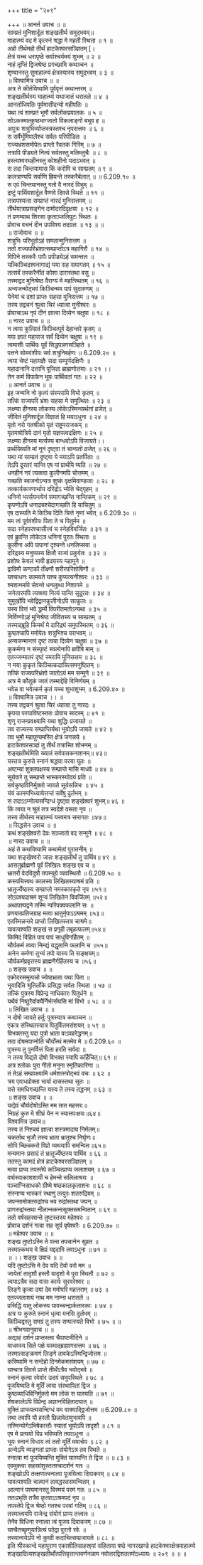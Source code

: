 +++
title = "२०९"

+++
॥ आनर्त उवाच ॥ ॥  
साम्प्रतं मुनिशार्दूल शङ्खतीर्थ समुद्भवम्॥  
माहात्म्यं वद मे कृत्स्नं श्रद्धा मे महती स्थिता ॥ १ ॥  
अहो तीर्थमहो तीर्थं हाटकेश्वरसञ्ज्ञितम् [।  
क्षेत्रं यच्च धरापृष्ठे सर्वाश्चर्यमयं शुभम् ॥ २ ॥  
नाहं तृप्तिं द्विजश्रेष्ठ प्रगच्छामि कथञ्चन ॥  
शृण्वानस्तु सुमाहात्म्यं क्षेत्रस्यास्य समुद्भवम् ॥ ३ ॥  
॥ विश्वामित्र उवाच ॥ ॥  
अत्र ते कीर्तयिष्यामि पूर्ववृत्तं कथान्तरम् ॥  
शङ्खतीर्थस्य माहात्म्यं यथाजातं धरातले ॥ ४ ॥  
आनर्ताधिपतिः पूर्वमासीदन्यो महीपतिः ॥  
यथा त्वं साम्प्रतं भूमौ सर्वलोकप्रपालकः ॥ ५ ॥  
सोऽकस्मात्कुष्ठभाग्जातो विकलाङ्गो बभूव ह ॥  
अपुत्रः शत्रुभिर्व्याप्तस्त्रस्तश्च नृपसत्तमः ॥ ६ ॥  
स सर्वैर्भूमिपालैश्च सर्वतः परिपीडितः ॥  
राज्यभ्रंशसमोपेतः प्राप्तो रैवतकं गिरिम् ॥ ७ ॥  
तत्रापि पीड्यते नित्यं सर्वतस्तु मलिम्लुचैः ॥ ८ ॥  
हस्त्यश्वरथहीनस्तु कोशहीनो यदाऽभवत् ॥  
स तदा चिन्तयामास किं करोमि च साम्प्रतम् ॥ ९ ॥  
कलत्राण्यपि सर्वाणि ह्रियन्ते तस्करैर्बलात् ॥ ॥ 6.209.१० ॥  
स एवं चिन्तयानस्तु गतो वै नारदं विभुम् ॥  
द्रष्टुं पार्थिवशार्दूल वैष्णवे दिवसे स्थिते ॥ ११ ॥  
तत्रापश्यत्स सम्प्राप्तं नारदं मुनिसत्तमम् ॥  
तीर्थयात्राप्रसङ्गेन दामोदरदिदृक्षया ॥ १२ ॥  
तं प्रणम्याथ शिरसा कृताञ्जलिपुटः स्थितः ॥  
प्रोवाच वचनं दीन उपविश्य तदग्रतः ॥ १३ ॥ ॥  
॥ राजोवाच ॥ ॥  
शत्रुभिः परिभूतोऽहं समतान्मुनिसत्तम ॥  
ततो राज्यपरिभ्रंशात्सम्प्राप्तोऽत्र महागिरौ ॥ १४ ॥  
विपिने तस्करैः पापैः प्रपीड्येऽहं समन्ततः ॥  
यत्किञ्चिदश्वनागाद्यं मया सह समागतम् ॥ १५ ॥  
तत्सर्वं तस्करैर्नीतं कोशा दारास्तथा वसु ॥  
तस्माद्वद मुनिश्रेष्ठ वैराग्यं मे महत्स्थितम् ॥ १६ ॥  
अन्यजन्मोद्भवं किञ्चिन्मम पापं सुदारुणम् ॥  
येनेमां च दशां प्राप्तः सहसा मुनिसत्तम ॥ १७ ॥  
तस्य तद्वचनं श्रुत्वा चिरं ध्यात्वा मुनीश्वरः ॥  
प्रोवाचाऽथ नृपं दीनं ज्ञात्वा दिव्येन चक्षुषा ॥ १८ ॥  
॥ नारद उवाच ॥ ॥  
न त्वया कुत्सितं किञ्चित्पूर्व देहान्तरे कृतम् ॥  
मया ज्ञातं महाराज सर्वं दिव्येन चक्षुषा ॥ १९ ॥  
त्वमासीः पार्थिवः पूर्वं सिद्धपन्नगसञ्ज्ञिते ॥  
पत्तने सोमवंशीयः सर्व शत्रुनिबर्हणः ॥ 6.209.२० ॥  
त्वया चेष्टं महायज्ञैः सदा सम्पूर्णदक्षिणैः ॥  
महादानानि दत्तानि पूजिता ब्राह्मणोत्तमाः ॥ २१ ।।  
तेन कर्म विपाकेन भूयः पार्थिवतां गतः ॥ २२ ॥  
॥ आनर्त उवाच ॥ ॥  
इह जन्मनि नो कृत्यं संस्मरामि विभो कृतम् ॥  
तत्किं राज्यपरि भ्रंशः सहसा मे समुत्थितः ॥ २३ ॥  
लक्ष्म्या हीनस्य लोकस्य लोकेऽस्मिन्व्यर्थतां व्रजेत् ॥  
जीवितं मुनिशार्दूल विज्ञातं हि मयाऽधुना ॥ २४ ॥  
मृतो नरो गतश्रीको मृतं राष्ट्रमराजकम् ॥  
मृतमश्रोत्रिये दानं मृतो यज्ञस्त्वदक्षिणः ॥ २५ ॥  
लक्ष्म्या हीनस्य मर्त्यस्य बान्धवोऽपि विजायते।।  
प्रार्थयिष्यति मां नूनं दृष्ट्वा तं चान्यतो व्रजेत् ॥ २६ ॥  
यथा मां साम्प्रतं दृष्ट्वा ये मयाऽपि प्रतर्पिताः ॥  
तेऽपि दूरतरं यान्ति एष मां प्रार्थयि ष्यति ॥ २७ ॥  
धनहीनं नरं त्यक्त्वा कुलीनमपि चोत्तमम् ॥  
गच्छति स्वजनोऽन्यत्र शुष्कं वृक्षमिवाण्डजाः ॥ २८ ॥  
तत्कार्यकारणार्थाय दरिद्रोऽ भ्येति चेद्गृहम् ॥  
धनिनो भर्त्सयन्त्येनं समागच्छन्ति नान्तिकम् ॥ २९ ॥  
कृपणोऽपि धनाढ्यश्चेदागच्छति हि याचितुम् ॥  
एष दास्यति मे किञ्चि दिति चित्ते नृणां भवेत् ॥ 6.209.३० ॥  
मम त्वं पूर्ववंशीयः पिता ते च पितुर्मम ॥  
सदा स्नेहपरश्चासीत्त्वं च स्नेहविवर्जितः ॥ ३१ ॥  
एवं ब्रुवन्ति लोकेऽत्र धनिनां पुरतः स्थिताः ॥  
कुलीना अपि पापानां दृश्यन्ते धनलिप्सया ॥  
दरिद्रस्य मनुष्यस्य क्षितौ राज्यं प्रकुर्वतः ॥ ३२ ॥  
प्रशोषः केवलं भावी हृदयस्य महामुने ॥  
द्वाविमौ कण्टकौ तीक्ष्णौ शरीरपरिशोषिणौ ॥  
यश्चाधनः कामयते यश्च कुप्यत्यनीश्वरः ॥ ३३ ॥  
श्मशानमपि सेवन्ते धनलुब्धा निशागमे ॥  
जनेतारमपि त्यक्त्वा नित्यं यान्ति सुदूरतः ॥ ३४ ॥  
सुमूर्खोपि भवेद्विद्वानकुलीनोऽपि सत्कुलः ॥  
यस्य वित्तं भवे द्धर्म्ये विपरीतमतोऽन्यथा ॥ ३५ ॥  
निर्विण्णोऽहं मुनिश्रेष्ठ जीवितस्य च साम्प्रतम् ॥  
तस्माद्ब्रूहि किमर्थं मे दारिद्र्यं समुपस्थितम् ॥ ३६ ॥  
कुष्ठश्चापि ममोपेतः शत्रुभिश्च पराभवम् ॥  
अन्यजन्मान्तरं दृष्टं त्वया दिव्येन चक्षुषा ॥ ३७ ॥  
कुकर्मणा न संस्पृष्टं स्वल्पेनापि ब्रवीषि माम् ॥  
एतज्जन्मातरं दृष्टं स्मरामि मुनिसत्तम ॥ ३८ ॥  
न मया कुकृतं किञ्चित्कदाचित्समनुष्ठितम् ॥  
तत्किं राज्यपरिभ्रंशो जातोऽयं मम सन्मुने ॥ ३९ ॥  
अत्र मे कौतुकं जातं तस्माद्देहि विनिर्णयम् ॥  
भवेन्न वा भवेत्कर्म कृतं यच्च शुभाशुभम् ॥ 6.209.४० ॥  
॥ विश्वामित्र उवाच ।। ॥  
तस्य तद्वचनं श्रुत्वा चिरं ध्यात्वा तु नारदः ॥  
कृपया परयाविष्टस्ततः प्रोवाच सादरम् ॥ ४१ ॥  
शृणु राजन्प्रवक्ष्यामि यथा शुद्धिः प्रजायते ॥  
तव राज्यस्य सम्प्राप्तिर्यथा भूयोऽपि जायते ॥ ४२ ॥  
तव भूमौ महापुण्यमस्ति क्षेत्रं जगत्त्रये ॥  
हाटकेश्वरसञ्ज्ञं तु तीर्थं तत्रास्ति शोभनम् ॥  
शङ्खतीर्थमिति ख्यातं सर्वपातकनाशनम्॥ ४३॥  
यस्तत्र कुरुते स्नानं श्रद्धया परया युतः ॥  
अष्टम्यां शुक्लपक्षस्य सम्प्राप्ते मासि माधवे ॥ ४४ ॥  
सूर्यवारे तु सम्प्राप्ते भास्करस्योदयं प्रति ॥  
सर्वकुष्ठविनिर्मुक्तो जायते सूर्यसन्निभः ॥ ४५ ॥  
यंयं काममभिध्यायेत्तन्तं सर्वेषु दुर्लभम् ॥  
स तदाऽऽप्नोत्यसन्दिग्धं दृष्ट्वा शङ्खेश्वरं शुभम्॥ ४६ ॥  
किं त्वया न श्रुतं तत्र स्वदेशे वसता नृप ॥  
तस्य तीर्थस्य माहात्म्यं यत्त्वमत्र समागतः ॥४७॥  
॥ सिद्धसेन उवाच ॥ ॥  
कथं शङ्खेश्वरो देवः सञ्जातो वद सन्मुने ॥ ४८ ॥  
॥ नारद उवाच ॥ ॥  
अहं ते कथयिष्यामि कथामेतां पुरातनीम् ॥  
यथा शङ्खेश्वरो जातः शङ्खतीर्थं तु पार्थिव॥ ४९ ॥  
आसतुर्ब्राह्मणौ पूर्वं लिखितः शङ्ख एव च ॥  
भ्रातरौ वेदविदुषौ तपस्युग्रे व्यवस्थितौ ॥ 6.209.५० ॥  
कस्यचित्त्वथ कालस्य लिखितस्याश्रमं प्रति ॥  
भ्रातुर्ज्येष्ठस्य सम्प्राप्तो नमस्कारकृते नृप ॥५१॥  
सोऽपश्यदाश्रमं शून्यं लिखितेन विवर्जितम् ॥५२॥  
अथापश्यद्वने तस्मि न्परिपक्वफलानि सः ॥  
प्रणयात्प्रतिजग्राह मत्वा भ्रातुर्नृपाऽऽश्रमम् ॥५३॥  
एतस्मिन्नन्तरे प्राप्तो लिखितस्तत्र चाश्रमे॥  
यावत्पश्यति शङ्खं स प्रगृही तबृहत्फलम्॥५४॥  
किमिदं विहितं पाप पापं साधुविगर्हितम् ॥  
चौर्यकर्म त्वया निन्द्यं यद्धृतानि फलानि च ॥५५॥  
अनेन कर्मणा तुभ्यं तपो यास्य ति सङ्क्षयम्॥  
चौर्यकर्मप्रवृत्तस्य ब्राह्मणैर्गर्हितस्य च ॥५६॥  
॥ शङ्ख उवाच ॥ ॥  
एकोदरसमुत्पन्नो ज्येष्ठभ्राता यथा पिता ॥  
भूयादिति श्रुतिर्लोके प्रसिद्धा सर्वतः स्थिता ॥ ५७ ॥  
तत्किं पुत्रस्य विप्रेन्द्र नाधिकारः पितुर्धने ॥  
यथैवं निष्ठुरैर्वाक्यैर्निर्भर्त्सयसि मां विभो ॥ ५८ ॥ ॥  
॥ लिखित उवाच ॥ ॥  
न दोषो जायते हर्तुः पुत्रस्यात्र कथञ्चन ॥  
एकत्र संस्थितस्यात्र पितुर्वित्तमसंशयम् ॥ ५९ ॥  
विभक्तस्तु यदा पुत्रो भ्राता वाऽपहरेद्धनम्॥  
तदा दोषमवाप्नोति चौर्योत्थं मतमेव मे ॥ 6.209.६० ॥  
पुत्रस्य तु पुनर्वित्तं पिता हरति सर्वदा ॥  
न तस्य विद्यते दोषो विभक्त स्यापि कर्हिचित्॥ ६१ ॥  
अत्र श्लोकः पुरा गीतो मनुना स्मृतिकारिणा ॥  
तं तेऽहं सम्प्रवक्ष्यामि धर्मशास्त्रोद्भवं वचः ॥ ६२ ॥  
त्रय एवाधप्रोक्ता भार्या दासस्तथा सुतः ॥  
यत्ते समधिगच्छन्ति यस्य ते तस्य तद्धनम् ॥ ६३ ॥  
॥ शङ्ख उवाच ॥ ॥  
यद्येवं चौर्यदोषोऽस्ति मम तात महत्तरः॥  
निग्रहं कुरु मे शीघ्रं येन न स्यात्तपःक्षयः॥६४॥  
विश्वामित्र उवाच॥  
तस्य तं निश्चयं ज्ञात्वा शस्त्रमादाय निर्मलम्॥  
चकर्ताथ भुजौ तस्य भ्राता भ्रातुश्च निर्घृणः॥  
सोपि च्छिन्नकरो विप्रो व्यथयापि समन्वितः॥६५॥  
मन्यमानः प्रसादं तं भ्रातुर्ज्येष्ठस्य पार्थिव ॥ ६६ ॥  
ततस्तु कामदं क्षेत्रं हाटकेश्वरसञ्ज्ञितम् ॥  
मत्वा प्राप्य तपस्तेपे कञ्चित्प्राप्य जलाशयम् ॥ ६७ ॥  
वर्षास्वाकाशशायी च हेमन्ते सलिलाश्रयः ॥  
पञ्चाग्निसाधको ग्रीष्मे षष्ठकालकृताशनः ॥ ६८ ॥  
संस्नाप्य भास्करं स्थाणुं तत्पुरः शतरुद्रियम् ॥  
जपन्सामोक्तरुद्रांश्च भव रुद्रांस्तथा जपन् ॥  
प्राणरुद्रांस्तथा नीलान्स्कन्दसूक्तसमन्वितान् ॥ ६९ ॥  
ततो वर्षसहस्रान्ते तुष्टस्तस्य महेश्वरः ॥  
प्रोवाच दर्शनं गत्वा सह सूर्य वृषेश्वरैः ॥ 6.209.७० ॥  
॥ महेश्वर उवाच ॥ ॥  
शङ्ख तुष्टोऽस्मि ते वत्स तपसानेन सुव्रत ॥  
तस्मात्कथय मे क्षिप्रं यद्ददामि तवाऽधुना ॥ ७१ ॥  
॥ ।। शङ्ख उवाच ॥ ॥  
यदि तुष्टोऽसि मे देव यदि देयो वरो मम ॥  
जायेतां तादृशौ हस्तौ यादृशो मे पुरा स्थितौ ॥ ७२ ॥  
त्वयाऽत्रैव सदा वासः कार्यः सुरवरेश्वर ॥  
लिङ्गे कृत्वा दयां देव ममोपरि महत्तराम् ॥ ७३ ॥  
एतज्जलाशयं नाथ मम नाम्ना धरातले ॥  
प्रसिद्धिं यातु लोकस्य यावच्चन्द्रार्कतारकाः ॥ ७४ ॥  
अत्र यः कुरुते स्नानं धृत्वा मनसि दुर्लभम् ॥  
किञ्चिद्वस्तु समग्रं तु तस्य सम्पत्स्यते विभो ॥ ७५ ॥ ॥  
॥ श्रीभगवानुवाच ॥ ॥  
अद्याहं दर्शनं प्राप्तस्तव चैवाष्टमीदिने ॥  
माधवस्य सिते पक्षे यस्माद्ब्राह्मणसत्तम ॥ ७६ ॥  
तस्मात्सङ्क्रमणं लिङ्गे तावकेऽस्मिन्द्विजोत्तम ॥  
करिष्यामि न सन्देहो दिनमेकमसंशयम् ॥ ७७ ॥  
यश्चात्र दिवसे प्राप्ते तीर्थेऽत्रैव भवोद्भवे ॥  
स्नानं कृत्वा रवेर्वार उदयं समुपस्थिते ॥ ७८ ॥  
पूजयिष्यति मे मूर्तिं त्वया संस्थापितां द्विज ॥  
कुष्ठव्याधिविनिर्मुक्तो मम लोकं स यास्यति ॥ ७९ ॥  
शेषकालेऽपि विप्रेन्द्र अज्ञानविहितादघात् ॥  
मुक्तिं प्राप्स्यत्यसन्दिग्धं मम वाक्याद्द्विजोत्तम ॥ 6.209.८० ॥  
तथा तवापि यौ हस्तौ छिन्नावेतावुभावपि ॥  
तस्मिन्योगेऽभिषेकात्तौः स्यातां भूयोऽपि तादृशौ ॥ ८१ ॥  
एष मे प्रत्ययो विप्र भविष्यति तवाऽधुना ॥  
भूयः स्नानं विधाय त्वं ततो मूर्तिं ममार्चय ॥ ८२ ॥  
अन्येऽपि व्यङ्गतां प्राप्ताः संयोगेऽत्र तव स्थिते ॥  
स्नात्वा मां पूजयिष्यन्ति मुक्तिं यास्यन्ति ते द्विज ॥ ॥ ८३ ॥  
एवमुक्त्वा सहस्रांशुस्ततश्चादर्शनं गतः ॥  
शङ्खोऽपि तत्क्षणात्स्नात्वा पूजयित्वा दिवाकरम् ॥ ८४ ॥  
यावत्पश्यति चात्मानं तावद्धस्तसमन्वितम् ॥  
आत्मानं पश्यमानस्तु विस्मयं परमं गतः ॥ ८५ ॥  
ततःप्रभृति तत्रैव कृत्वाऽऽश्रमपदं नृप ॥  
तपस्तेपे द्विज श्रेष्ठो गतश्च परमां गतिम् ॥ ८६ ॥  
तस्मात्त्वमपि राजेन्द्र संयोगं प्राप्य तत्त्वतः ॥  
तेनैव विधिना स्नात्वा त्वं पूजय दिवाकरम् ॥ ८७ ॥  
यश्चैतच्छृणुयान्नित्यं पठेद्वा पुरतो रवेः ॥  
तस्यान्वयेऽपि नो कुष्ठी कदाचित्सम्प्रजायते ॥ ८८ ॥  
इति श्रीस्कान्दे महापुराण एकाशीतिसाहस्र्यां संहिताया षष्ठे नागरखण्डे हाटकेश्वरक्षेत्रमाहात्म्ये शङ्खादित्यशङ्खतीर्थोत्पत्तिवृत्तान्तवर्णनन्नाम नवोत्तरद्विशततमोऽध्यायः ॥ २०९ ॥ ॥ ॥